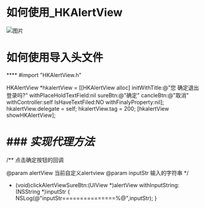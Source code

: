 # 如何使用_HKAlertView
![图片](https://github.com/songhongkang/songhk_CustomerAlertView/blob/master/%E5%9B%BE%E7%89%87.gif) 
# 如何使用导入头文件
**** #import "HKAlertView.h"

HKAlertView *hkalertView = [[HKAlertView alloc] initWithTitle:@"您 确定退出登录吗?" withPlaceHoldTextField:nil sureBtn:@"确定" cancleBtn:@"取消" withController:self IsHaveTextFiled:NO withFinalyProperty:nil];
hkalertView.delegate = self;
hkalertView.tag = 200;
[hkalertView showHKAlertView];

# ### 	  *实现代理方法*
/**
点击确定按钮的回调

@param alertView 当前自定义alertview
@param inputStr 输入的字符串
*/
- (void)clickAlertViewSureBtn:(UIView *)alertView withInputString:(NSString *)inputStr
{
NSLog(@"inputStr===============%@",inputStr);
}
